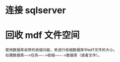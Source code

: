 #  连接 sqlserver





# 回收 mdf 文件空间
    使用数据库自带的收缩功能，来进行收缩数据库中mdf文件的大小。
    右键数据库—–>任务——->收缩———->数据库（或者文件）。 
